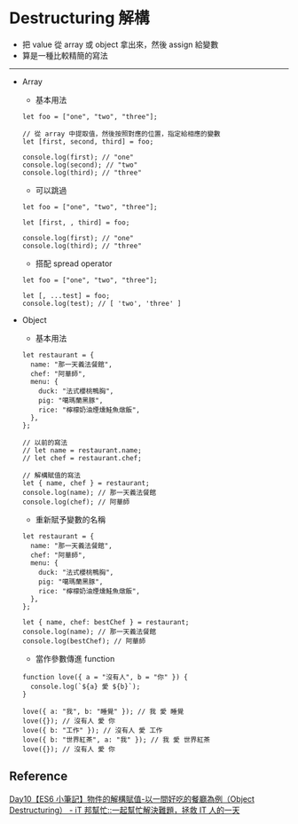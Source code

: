 # Destructuring 解構

- 把 value 從 array 或 object 拿出來，然後 assign 給變數
- 算是一種比較精簡的寫法

---

- Array

  - 基本用法

  ```tsx
  let foo = ["one", "two", "three"];

  // 從 array 中提取值，然後按照對應的位置，指定給相應的變數
  let [first, second, third] = foo;

  console.log(first); // "one"
  console.log(second); // "two"
  console.log(third); // "three"
  ```

  - 可以跳過

  ```tsx
  let foo = ["one", "two", "three"];

  let [first, , third] = foo;

  console.log(first); // "one"
  console.log(third); // "three"
  ```

  - 搭配 spread operator

  ```tsx
  let foo = ["one", "two", "three"];

  let [, ...test] = foo;
  console.log(test); // [ 'two', 'three' ]
  ```

- Object

  - 基本用法

  ```tsx
  let restaurant = {
    name: "那一天義法餐館",
    chef: "阿華師",
    menu: {
      duck: "法式櫻桃鴨胸",
      pig: "噶瑪蘭黑豚",
      rice: "檸檬奶油煙燻鮭魚燉飯",
    },
  };

  // 以前的寫法
  // let name = restaurant.name;
  // let chef = restaurant.chef;

  // 解構賦值的寫法
  let { name, chef } = restaurant;
  console.log(name); // 那一天義法餐館
  console.log(chef); // 阿華師
  ```

  - 重新賦予變數的名稱

  ```tsx
  let restaurant = {
    name: "那一天義法餐館",
    chef: "阿華師",
    menu: {
      duck: "法式櫻桃鴨胸",
      pig: "噶瑪蘭黑豚",
      rice: "檸檬奶油煙燻鮭魚燉飯",
    },
  };

  let { name, chef: bestChef } = restaurant;
  console.log(name); // 那一天義法餐館
  console.log(bestChef); // 阿華師
  ```

  - 當作參數傳進 function

  ```tsx
  function love({ a = "沒有人", b = "你" }) {
    console.log(`${a} 愛 ${b}`);
  }

  love({ a: "我", b: "睡覺" }); // 我 愛 睡覺
  love({}); // 沒有人 愛 你
  love({ b: "工作" }); // 沒有人 愛 工作
  love({ b: "世界紅茶", a: "我" }); // 我 愛 世界紅茶
  love({}); // 沒有人 愛 你
  ```

## Reference

[Day10【ES6 小筆記】物件的解構賦值-以一間好吃的餐廳為例（Object Destructuring） - iT 邦幫忙::一起幫忙解決難題，拯救 IT 人的一天](https://ithelp.ithome.com.tw/articles/10214721)
